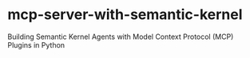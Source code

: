 # mcp-server-with-semantic-kernel
Building Semantic Kernel Agents with Model Context Protocol (MCP) Plugins in Python
